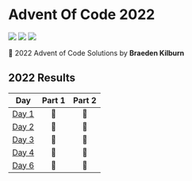# Advent Of Code 2022

![](https://img.shields.io/badge/Day%20📅-6-red)
![](https://img.shields.io/badge/Stars%20⭐-0-yellow)
![](https://img.shields.io/badge/Days%20Completed-5-blue)

🎄 2022 Advent of Code Solutions by **Braeden Kilburn**

<!--- advent_readme_stars table --->
## 2022 Results

| Day | Part 1 | Part 2 |
| :---: | :---: | :---: |
| [Day 1](https://adventofcode.com/2022/day/1) | 🎄 | 🎄 |
| [Day 2](https://adventofcode.com/2022/day/2) | 🎄 | 🎄 |
| [Day 3](https://adventofcode.com/2022/day/3) | 🎄 | 🎄 |
| [Day 4](https://adventofcode.com/2022/day/4) | 🎄 | 🎄 |
| [Day 6](https://adventofcode.com/2022/day/6) | 🎄 | 🎄 |
<!--- advent_readme_stars table --->
